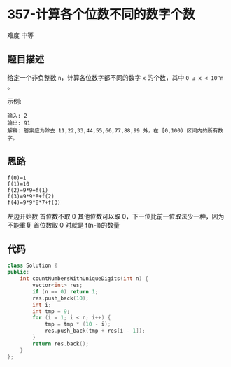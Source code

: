 # 357-计算各个位数不同的数字个数

难度 中等



## 题目描述

给定一个非负整数 `n`，计算各位数字都不同的数字 `x` 的个数，其中 `0 ≤ x < 10^n` 。

示例:
```
输入: 2
输出: 91 
解释: 答案应为除去 11,22,33,44,55,66,77,88,99 外，在 [0,100) 区间内的所有数字。
```



## 思路

```
f(0)=1 
f(1)=10
f(2)=9*9+f(1)
f(3)=9*9*8+f(2)
f(4)=9*9*8*7+f(3)
```
左边开始数
首位数不取 0 其他位数可以取 0，下一位比前一位取法少一种，因为不能重复
首位数取 0 时就是 f(n-1)的数量




## 代码

```c++
class Solution {
public:
    int countNumbersWithUniqueDigits(int n) {
        vector<int> res;
        if (n == 0) return 1;
        res.push_back(10);
        int i;
        int tmp = 9;
        for (i = 1; i < n; i++) {
            tmp = tmp * (10 - i);
            res.push_back(tmp + res[i - 1]);
        }
        return res.back();
    }
};
```

